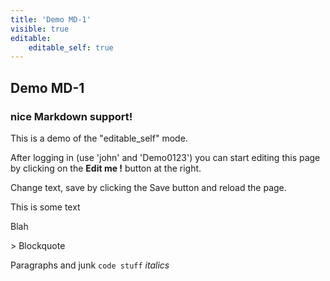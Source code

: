 ```yaml
---
title: 'Demo MD-1'
visible: true
editable:
    editable_self: true
---
```


## Demo MD-1

### nice Markdown support!

This is a demo of the "editable_self" mode.

After logging in (use 'john' and 'Demo0123') you can start editing this page by clicking on the <b>Edit me !</b> button at the right.

Change text, save by clicking the Save button and reload the page.

This is some text

Blah

&gt; Blockquote

Paragraphs and junk `code stuff` _italics_